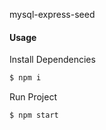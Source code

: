 mysql-express-seed

#### Usage
Install Dependencies
```sh
$ npm i
```
Run Project
```sh
$ npm start
```
